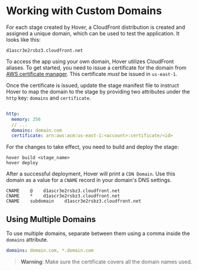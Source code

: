 # Working with Custom Domains

For each stage created by Hover, a CloudFront distribution is created and assigned a unique domain, which can be used to test the application. It looks like this:

```
d1ascr3e2rsbz3.cloudfront.net
```

To access the app using your own domain, Hover utilizes CloudFront aliases. To get started, you need to issue a certificate for the domain from [AWS certificate manager](https://console.aws.amazon.com/acm). This certificate *must* be issued in `us-east-1`.

Once the certificate is issued, update the stage manifest file to instruct Hover to map the domain to the stage by providing two attributes under the `http` key: `domains` and `certificate`.

```yaml

http:
  memory: 256
  // ...
  domains: domain.com
  certificate: arn:aws:acm:us-east-1:<account>:certificate/<id>
```

For the changes to take effect, you need to build and deploy the stage:

```shell
hover build <stage_name>
hover deploy
```

After a successful deployment, Hover will print a `CDN Domain`. Use this domain as a value for a `CNAME` record in your domain's DNS settings.

```
CNAME    @    d1ascr3e2rsbz3.cloudfront.net
CNAME    *    d1ascr3e2rsbz3.cloudfront.net
CNAME    subdomain    d1ascr3e2rsbz3.cloudfront.net
```

## Using Multiple Domains

To use multiple domains, separate between them using a comma inside the `domains` attribute.

```yaml
domains: domain.com, *.domain.com
```

> **Warning**: Make sure the certificate covers all the domain names used.
